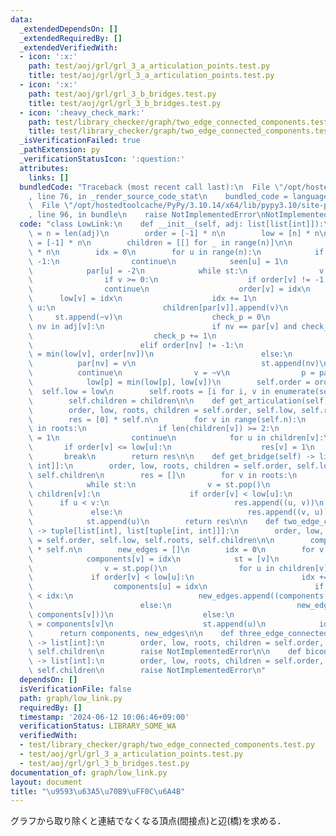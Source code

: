 ```yaml
---
data:
  _extendedDependsOn: []
  _extendedRequiredBy: []
  _extendedVerifiedWith:
  - icon: ':x:'
    path: test/aoj/grl/grl_3_a_articulation_points.test.py
    title: test/aoj/grl/grl_3_a_articulation_points.test.py
  - icon: ':x:'
    path: test/aoj/grl/grl_3_b_bridges.test.py
    title: test/aoj/grl/grl_3_b_bridges.test.py
  - icon: ':heavy_check_mark:'
    path: test/library_checker/graph/two_edge_connected_components.test.py
    title: test/library_checker/graph/two_edge_connected_components.test.py
  _isVerificationFailed: true
  _pathExtension: py
  _verificationStatusIcon: ':question:'
  attributes:
    links: []
  bundledCode: "Traceback (most recent call last):\n  File \"/opt/hostedtoolcache/PyPy/3.10.14/x64/lib/pypy3.10/site-packages/onlinejudge_verify/documentation/build.py\"\
    , line 76, in _render_source_code_stat\n    bundled_code = language.bundle(\n\
    \  File \"/opt/hostedtoolcache/PyPy/3.10.14/x64/lib/pypy3.10/site-packages/onlinejudge_verify/languages/python.py\"\
    , line 96, in bundle\n    raise NotImplementedError\nNotImplementedError\n"
  code: "class LowLink:\n    def __init__(self, adj: list[list[int]]):\n        self.n\
    \ = n = len(adj)\n        order = [-1] * n\n        low = [n] * n\n        par\
    \ = [-1] * n\n        children = [[] for _ in range(n)]\n\n        seen = [0]\
    \ * n\n        idx = 0\n        for u in range(n):\n            if order[u] !=\
    \ -1:\n                continue\n            seen[u] = 1\n            st = [u]\n\
    \            par[u] = -2\n            while st:\n                v = st.pop()\n\
    \                if v >= 0:\n                    if order[v] != -1:\n        \
    \                continue\n                    order[v] = idx\n              \
    \      low[v] = idx\n                    idx += 1\n                    if v !=\
    \ u:\n                        children[par[v]].append(v)\n                   \
    \     st.append(~v)\n                    check_p = 0\n                    for\
    \ nv in adj[v]:\n                        if nv == par[v] and check_p == 0:\n \
    \                           check_p += 1\n                            continue\n\
    \                        elif order[nv] != -1:\n                            low[v]\
    \ = min(low[v], order[nv])\n                        else:\n                  \
    \          par[nv] = v\n                            st.append(nv)\n          \
    \          continue\n                v = ~v\n                p = par[v]\n    \
    \            low[p] = min(low[p], low[v])\n        self.order = order\n      \
    \  self.low = low\n        self.roots = [i for i, v in enumerate(seen) if v]\n\
    \        self.children = children\n\n    def get_articulation(self) -> list[int]:\n\
    \        order, low, roots, children = self.order, self.low, self.roots, self.children\n\
    \        res = [0] * self.n\n        for v in range(self.n):\n            if v\
    \ in roots:\n                if len(children[v]) >= 2:\n                    res[v]\
    \ = 1\n                continue\n            for u in children[v]:\n         \
    \       if order[v] <= low[u]:\n                    res[v] = 1\n             \
    \       break\n        return res\n\n    def get_bridge(self) -> list[tuple[int,\
    \ int]]:\n        order, low, roots, children = self.order, self.low, self.roots,\
    \ self.children\n        res = []\n        for v in roots:\n            st = [v]\n\
    \            while st:\n                v = st.pop()\n                for u in\
    \ children[v]:\n                    if order[v] < low[u]:\n                  \
    \      if u < v:\n                            res.append((u, v))\n           \
    \             else:\n                            res.append((v, u))\n        \
    \            st.append(u)\n        return res\n\n    def two_edge_connected_components(self)\
    \ -> tuple[list[int], list[tuple[int, int]]]:\n        order, low, roots, children\
    \ = self.order, self.low, self.roots, self.children\n\n        components = [-1]\
    \ * self.n\n        new_edges = []\n        idx = 0\n        for v in roots:\n\
    \            components[v] = idx\n            st = [v]\n            while st:\n\
    \                v = st.pop()\n                for u in children[v]:\n       \
    \             if order[v] < low[u]:\n                        idx += 1\n      \
    \                  components[u] = idx\n                        if components[v]\
    \ < idx:\n                            new_edges.append((components[v], idx))\n\
    \                        else:\n                            new_edges.append((idx,\
    \ components[v]))\n                    else:\n                        components[u]\
    \ = components[v]\n                    st.append(u)\n            idx += 1\n  \
    \      return components, new_edges\n\n    def three_edge_connected_components(self)\
    \ -> list[int]:\n        order, low, roots, children = self.order, self.low, self.roots,\
    \ self.children\n        raise NotImplementedError\n\n    def biconnected_components(self)\
    \ -> list[int]:\n        order, low, roots, children = self.order, self.low, self.roots,\
    \ self.children\n        raise NotImplementedError\n"
  dependsOn: []
  isVerificationFile: false
  path: graph/low_link.py
  requiredBy: []
  timestamp: '2024-06-12 10:06:46+09:00'
  verificationStatus: LIBRARY_SOME_WA
  verifiedWith:
  - test/library_checker/graph/two_edge_connected_components.test.py
  - test/aoj/grl/grl_3_a_articulation_points.test.py
  - test/aoj/grl/grl_3_b_bridges.test.py
documentation_of: graph/low_link.py
layout: document
title: "\u9593\u63A5\u70B9\uFF0C\u6A4B"
---
```


グラフから取り除くと連結でなくなる頂点(間接点)と辺(橋)を求める．